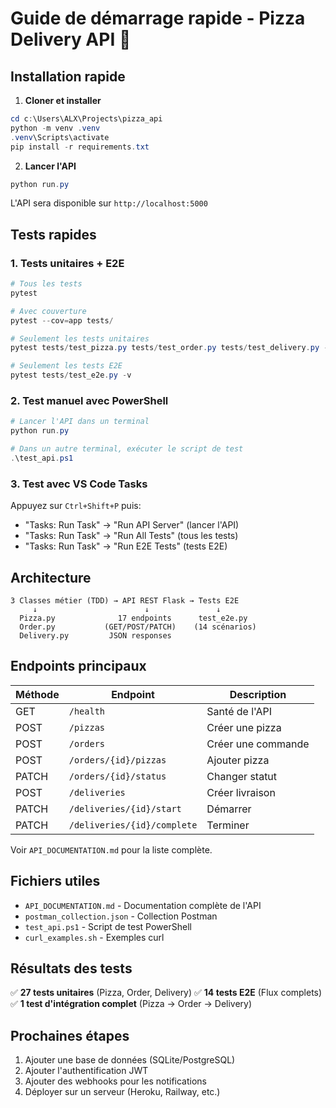 # Guide de démarrage rapide - Pizza Delivery API 🍕

## Installation rapide

1. **Cloner et installer**
```powershell
cd c:\Users\ALX\Projects\pizza_api
python -m venv .venv
.venv\Scripts\activate
pip install -r requirements.txt
```

2. **Lancer l'API**
```powershell
python run.py
```

L'API sera disponible sur `http://localhost:5000`

## Tests rapides

### 1. Tests unitaires + E2E
```powershell
# Tous les tests
pytest

# Avec couverture
pytest --cov=app tests/

# Seulement les tests unitaires
pytest tests/test_pizza.py tests/test_order.py tests/test_delivery.py -v

# Seulement les tests E2E
pytest tests/test_e2e.py -v
```

### 2. Test manuel avec PowerShell
```powershell
# Lancer l'API dans un terminal
python run.py

# Dans un autre terminal, exécuter le script de test
.\test_api.ps1
```

### 3. Test avec VS Code Tasks
Appuyez sur `Ctrl+Shift+P` puis:
- "Tasks: Run Task" → "Run API Server" (lancer l'API)
- "Tasks: Run Task" → "Run All Tests" (tous les tests)
- "Tasks: Run Task" → "Run E2E Tests" (tests E2E)

## Architecture

```
3 Classes métier (TDD) → API REST Flask → Tests E2E
     ↓                        ↓               ↓
  Pizza.py              17 endpoints      test_e2e.py
  Order.py           (GET/POST/PATCH)    (14 scénarios)
  Delivery.py         JSON responses
```

## Endpoints principaux

| Méthode | Endpoint | Description |
|---------|----------|-------------|
| GET | `/health` | Santé de l'API |
| POST | `/pizzas` | Créer une pizza |
| POST | `/orders` | Créer une commande |
| POST | `/orders/{id}/pizzas` | Ajouter pizza |
| PATCH | `/orders/{id}/status` | Changer statut |
| POST | `/deliveries` | Créer livraison |
| PATCH | `/deliveries/{id}/start` | Démarrer |
| PATCH | `/deliveries/{id}/complete` | Terminer |

Voir `API_DOCUMENTATION.md` pour la liste complète.

## Fichiers utiles

- `API_DOCUMENTATION.md` - Documentation complète de l'API
- `postman_collection.json` - Collection Postman
- `test_api.ps1` - Script de test PowerShell
- `curl_examples.sh` - Exemples curl

## Résultats des tests

✅ **27 tests unitaires** (Pizza, Order, Delivery)
✅ **14 tests E2E** (Flux complets)
✅ **1 test d'intégration complet** (Pizza → Order → Delivery)

## Prochaines étapes

1. Ajouter une base de données (SQLite/PostgreSQL)
2. Ajouter l'authentification JWT
3. Ajouter des webhooks pour les notifications
4. Déployer sur un serveur (Heroku, Railway, etc.)
